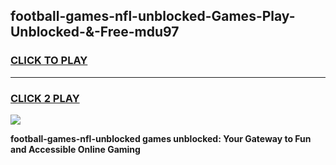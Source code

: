 
## football-games-nfl-unblocked-Games-Play-Unblocked-&-Free-mdu97
<h3>
<a href="https://premium76.site?title=football-games-nfl-unblocked&ref=24A">CLICK TO PLAY</a></h3>
<hr>

<h3>
<a href="https://premium76.site?title=football-games-nfl-unblocked&ref=24A">CLICK 2 PLAY</a>
  
</h3>

<a href="https://premium76.site?title=football-games-nfl-unblocked&ref=24A"><img src="https://clearcache.store/games.png"></a>


**football-games-nfl-unblocked games unblocked: Your Gateway to Fun and Accessible Online Gaming**
